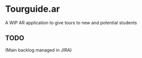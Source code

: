 # Tourguide.ar
A WIP AR application to give tours to new and potential students

## TODO
(Main backlog managed in JIRA)

